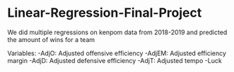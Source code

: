 # Linear-Regression-Final-Project

We did multiple regressions on kenpom data from 2018-2019 and predicted the amount of wins for a team

Variables:
-AdjO: Adjusted offensive efficiency
-AdjEM: Adjusted efficiency margin
-AdjD: Adjusted defensive efficiency
-AdjT: Adjusted tempo
-Luck

